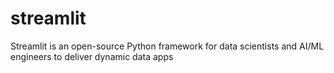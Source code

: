 # streamlit
Streamlit is an open-source Python framework for data scientists and AI/ML engineers to deliver dynamic data apps
